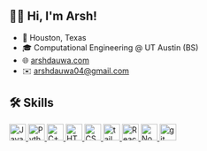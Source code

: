 ## 👋🏼 Hi, I'm Arsh!

- 📍 Houston, Texas
- 🎓 Computational Engineering @ UT Austin (BS)
- 🌐 [arshdauwa.com](https://arshdauwa.com)
- ✉️ [arshdauwa04@gmail.com](mailto:arshdauwa04@gmail.com)

## 🛠️ Skills

<p align="left">
<a href="https://developer.mozilla.org/en-US/docs/Web/JavaScript" target="_blank" rel="noreferrer">
  <img src="https://raw.githubusercontent.com/danielcranney/readme-generator/main/public/icons/skills/javascript-colored.svg" width="30" height="30" alt="JavaScript" />
</a>
<a href="https://www.python.org/" target="_blank" rel="noreferrer">
  <img src="https://raw.githubusercontent.com/danielcranney/readme-generator/main/public/icons/skills/python-colored.svg" width="30" height="30" alt="Python" />
</a>
<a href="https://docs.microsoft.com/en-us/cpp/?view=msvc-170" target="_blank" rel="noreferrer">
  <img src="https://raw.githubusercontent.com/danielcranney/readme-generator/main/public/icons/skills/cplusplus-colored.svg" width="30" height="30" alt="C++" />
</a>
 <a href="https://developer.mozilla.org/en-US/docs/Glossary/HTML5" target="_blank" rel="noreferrer">
  <img src="https://raw.githubusercontent.com/danielcranney/readme-generator/main/public/icons/skills/html5-colored.svg" width="30" height="30" alt="HTML5" />
</a>
<a href="https://www.w3.org/TR/CSS/#css" target="_blank" rel="noreferrer">
  <img src="https://raw.githubusercontent.com/danielcranney/readme-generator/main/public/icons/skills/css3-colored.svg" width="30" height="30" alt="CSS3" />
</a>
<a href="https://tailwindcss.com/" target="_blank" rel="noreferrer"> 
  <img src="https://www.vectorlogo.zone/logos/tailwindcss/tailwindcss-icon.svg" alt="tailwind" width="30" height="30"/> 
</a> 
<a href="https://reactjs.org/" target="_blank" rel="noreferrer">
  <img src="https://raw.githubusercontent.com/danielcranney/readme-generator/main/public/icons/skills/react-colored.svg" width="30" height="30" alt="React" />
</a>
<a href="https://nodejs.org/en/" target="_blank" rel="noreferrer">
  <img src="https://raw.githubusercontent.com/danielcranney/readme-generator/main/public/icons/skills/nodejs-colored.svg" width="30" height="30" alt="NodeJS" />
</a>    
<a href="https://git-scm.com/" target="_blank" rel="noreferrer"> 
  <img src="https://www.vectorlogo.zone/logos/git-scm/git-scm-icon.svg" alt="git" width="30" height="30"/> 
</a> 
</p>
